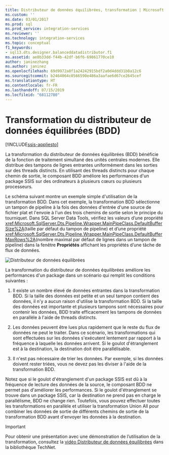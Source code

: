 ```yaml
---
title: Distributeur de données équilibrées, transformation | Microsoft Docs
ms.custom: ''
ms.date: 03/01/2017
ms.prod: sql
ms.prod_service: integration-services
ms.reviewer: ''
ms.technology: integration-services
ms.topic: conceptual
f1_keywords:
- sql13.dts.designer.balanceddatadistributor.f1
ms.assetid: ae0b33dd-f44b-42df-b6f6-69861770ce10
author: janinezhang
ms.author: janinez
ms.openlocfilehash: 69d9972a8f1a24242915bdf2a0d4ddd31b0a12c6
ms.sourcegitcommit: b2464064c0566590e486a3aafae6d67ce2645cef
ms.translationtype: HT
ms.contentlocale: fr-FR
ms.lasthandoff: 07/15/2019
ms.locfileid: "68112780"
---
```

# <a name="balanced-data-distributor-transformation"></a>Transformation du distributeur de données équilibrées (BDD)

[!INCLUDE[ssis-appliesto](../../../includes/ssis-appliesto-ssvrpluslinux-asdb-asdw-xxx.md)]


  La transformation du distributeur de données équilibrées (BDD) bénéficie de la fonction de traitement simultané des unités centrales modernes. Elle distribue des tampons de lignes entrantes uniformément dans les sorties sur des threads distincts. En utilisant des threads distincts pour chaque chemin de sortie, le composant BDD améliore les performances d'un package SSIS sur des ordinateurs à plusieurs cœurs ou plusieurs processeurs.  
  
 Le schéma suivant montre un exemple simple d'utilisation de la transformation BDD. Dans cet exemple, la transformation BDD sélectionne un tampon de pipeline à la fois des données d'entrée d'une source de fichier plat et l'envoie à l'un des trois chemins de sortie selon le principe du tourniquet. Dans SQL Server Data Tools, vérifiez les valeurs d’une propriété <xref:Microsoft.SqlServer.Dts.Pipeline.Wrapper.MainPipeClass.DefaultBufferSize%2A>(taille par défaut du tampon de pipeline) et d’une propriété <xref:Microsoft.SqlServer.Dts.Pipeline.Wrapper.MainPipeClass.DefaultBufferMaxRows%2A>(nombre maximal par défaut de lignes dans un tampon de pipeline) dans la fenêtre **Propriétés** affichant les propriétés d’une tâche de flux de données.  
  
 ![Distributeur de données équilibrées](../../../integration-services/data-flow/transformations/media/balanceddatadistributor.JPG "Distributeur de données équilibrées")  
  
 La transformation du distributeur de données équilibrées améliore les performances d'un package dans un scénario qui remplit les conditions suivantes :  
  
1.  Il existe un nombre élevé de données entrantes dans la transformation BDD. Si la taille des données est petite et un seul tampon contient des données, il n'y a aucun raison d'utilise la transformation BDD. Si la taille des données est importante et plusieurs tampons sont nécessaires pour contenir les données, BDD traite efficacement les tampons de données en parallèle à l'aide de threads distincts.  
  
2.  Les données peuvent être lues plus rapidement que le reste du flux de données ne peut le traiter. Dans ce scénario, les transformations qui sont effectuées sur les données s'exécutent lentement par rapport à la fréquence à laquelle les données arrivent. Si le goulot d'étranglement est à la destination, la destination doit être parallélisable.  
  
3.  Il n'est pas nécessaire de trier les données. Par exemple, si les données doivent rester triées, vous ne devez pas les diviser à l'aide de la transformation BDD.  
  
 Notez que si le goulot d'étranglement d'un package SSIS est dû à la fréquence de lecture des données de la source, le composant BDD ne permet pas d'améliorer les performances. Si le goulot d'étranglement se trouve dans un package SSIS, car la destination ne prend pas en charge le parallélisme, BDD ne change rien. Toutefois, vous pouvez effectuer toutes les transformations en parallèle et utiliser la transformation Union All pour combiner les données de sortie de différents chemins de sortie de la transformation BDD avant d'envoyer les données à la destination.  
  
> [!IMPORTANT]  
>  Pour obtenir une présentation avec une démonstration de l’utilisation de la transformation, consultez la [vidéo Distributeur de données équilibrées](https://go.microsoft.com/fwlink/?LinkID=226278) dans la bibliothèque TechNet.  
  
  
